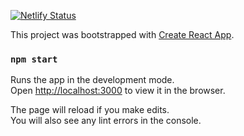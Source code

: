 [![Netlify Status](https://api.netlify.com/api/v1/badges/59c0cab6-c3f5-4cd5-ad81-7310b5768843/deploy-status)](https://app.netlify.com/sites/nostalgic-mccarthy-952667/deploys)

This project was bootstrapped with [Create React App](https://github.com/facebook/create-react-app).

### `npm start`

Runs the app in the development mode.<br />
Open [http://localhost:3000](http://localhost:3000) to view it in the browser.

The page will reload if you make edits.<br />
You will also see any lint errors in the console.

